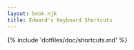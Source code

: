 ```yaml
---
layout: book.njk
title: Edward's Keyboard Shortcuts
---
```


{% include 'dotfiles/doc/shortcuts.md' %}
